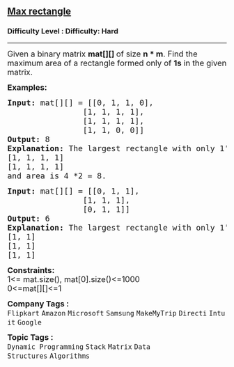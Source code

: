 <h2><a href="https://www.geeksforgeeks.org/problems/max-rectangle/1?page=2&category=Stack&sortBy=submissions">Max rectangle</a></h2><h3>Difficulty Level : Difficulty: Hard</h3><hr><div class="problems_problem_content__Xm_eO"><p><span style="font-size: 18px;">Given a binary matrix <strong>mat[][] </strong>of size <strong>n * m</strong>. Find the maximum area of a rectangle formed only of <strong>1s</strong> in the given matrix. </span></p>
<p><span style="font-size: 18px;"><strong>Examples:</strong></span></p>
<pre><span style="font-size: 18px;"><strong style="font-size: 18px;">Input: </strong><span style="font-size: 18px;">mat[][] = [[0, 1, 1, 0],
                [1, 1, 1, 1],
                [1, 1, 1, 1],
                [1, 1, 0, 0]]
</span><strong style="font-size: 18px;">Output: </strong><span style="font-size: 18px;">8</span><strong style="font-size: 18px;">
Explanation: </strong><span style="font-size: 18px;">The largest rectangle with only 1’s is from (1, 0) to (2, 3) which is
[1, 1, 1, 1]
[1, 1, 1, 1]
and area is 4 *2 = 8</span></span><span style="font-size: 18px;">.</span></pre>
<pre><span style="font-size: 18px;"><strong>Input:</strong> mat[][] = [[0, 1, 1],
                [1, 1, 1],
                [0, 1, 1]]
<strong>Output:</strong> 6
<strong>Explanation:</strong> The largest rectangle with only 1’s is from (0, 1) to (2, 2) which is
[1, 1]
[1, 1]
[1, 1]</span></pre>
<p><span style="font-size: 18px;"><strong>Constraints:</strong><br>1&lt;= mat.size(), mat[0].size()&lt;=1000<br>0&lt;=mat[][]&lt;=1<br></span></p></div><p><span style=font-size:18px><strong>Company Tags : </strong><br><code>Flipkart</code>&nbsp;<code>Amazon</code>&nbsp;<code>Microsoft</code>&nbsp;<code>Samsung</code>&nbsp;<code>MakeMyTrip</code>&nbsp;<code>Directi</code>&nbsp;<code>Intuit</code>&nbsp;<code>Google</code>&nbsp;<br><p><span style=font-size:18px><strong>Topic Tags : </strong><br><code>Dynamic Programming</code>&nbsp;<code>Stack</code>&nbsp;<code>Matrix</code>&nbsp;<code>Data Structures</code>&nbsp;<code>Algorithms</code>&nbsp;